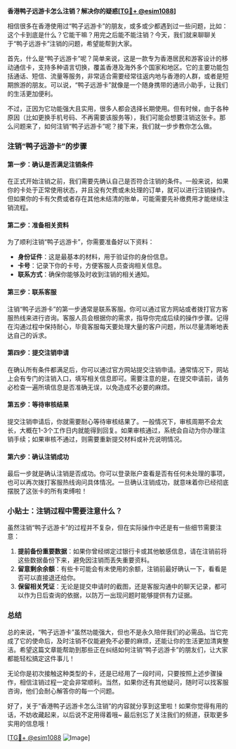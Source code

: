**香港鸭子远游卡怎么注销？解决你的疑惑[[TG💪+ @esim1088](https://t.me/s/esim1088)]**

相信很多在香港使用过“鸭子远游卡”的朋友，或多或少都遇到过一些问题，比如：这个卡到底是什么？它能干嘛？用完之后能不能注销？今天，我们就来聊聊关于“鸭子远游卡”注销的问题，希望能帮到大家。

首先，什么是“鸭子远游卡”呢？简单来说，这是一款专为香港居民和游客设计的移动通信卡，支持多种语言切换，覆盖香港及海外多个国家和地区。它的主要功能包括通话、短信、流量等服务，非常适合需要经常往返内地与香港的人群，或者是短期旅游的朋友。可以说，“鸭子远游卡”就像是一个随身携带的通讯小助手，让我们的生活更加便利。

不过，正因为它功能强大且实用，很多人都会选择长期使用。但有时候，由于各种原因（比如更换手机号码、不再需要该服务等），我们可能会想要注销这张卡。那么问题来了，如何注销“鸭子远游卡”呢？接下来，我们就一步步教你怎么做。

### 注销“鸭子远游卡”的步骤

#### 第一步：确认是否满足注销条件
在正式开始注销之前，我们需要先确认自己是否符合注销的条件。一般来说，如果你的卡处于正常使用状态，并且没有欠费或未处理的订单，就可以进行注销操作。但如果你的卡有欠费或者存在其他未结清的账单，可能需要先补缴费用才能继续注销流程。

#### 第二步：准备相关资料
为了顺利注销“鸭子远游卡”，你需要准备好以下资料：
- **身份证件**：这是最基本的材料，用于验证你的身份信息。
- **卡号**：记录下你的卡号，方便客服人员查询相关信息。
- **联系方式**：确保你能够及时收到注销的相关通知。

#### 第三步：联系客服
注销“鸭子远游卡”的第一步通常是联系客服。你可以通过官方网站或者拨打官方客服热线来进行咨询。客服人员会根据你的需求，指导你完成后续的操作步骤。记得在沟通过程中保持耐心，毕竟客服每天要处理大量的客户问题，所以尽量清晰地表达自己的诉求。

#### 第四步：提交注销申请
在确认所有条件都满足后，你可以通过官方网站提交注销申请。通常情况下，网站上会有专门的注销入口，填写相关信息即可。需要注意的是，在提交申请前，请务必检查一遍所填信息是否准确无误，以免造成不必要的麻烦。

#### 第五步：等待审核结果
提交注销申请后，你就需要耐心等待审核结果了。一般情况下，审核周期不会太长，大概在1-3个工作日内就能得到回复。如果审核通过，系统会自动为你办理注销手续；如果审核不通过，则需要重新提交材料或补充说明情况。

#### 第六步：确认注销成功
最后一步就是确认注销是否成功。你可以登录账户查看是否有任何未处理的事项，也可以再次拨打客服热线询问具体情况。一旦确认注销成功，就意味着你已经彻底摆脱了这张卡的所有束缚啦！

### 小贴士：注销过程中需要注意什么？

虽然注销“鸭子远游卡”的过程并不复杂，但在实际操作中还是有一些细节需要注意：

1. **提前备份重要数据**：如果你曾经绑定过银行卡或其他敏感信息，请在注销前将这些数据备份下来，避免因注销而丢失重要资料。
2. **留意剩余余额**：有些卡可能会有未使用的余额，注销前最好确认一下，看看是否可以直接退还给你。
3. **保留相关凭证**：无论是提交申请时的截图，还是客服沟通中的聊天记录，都可以作为日后查询的依据，以防万一出现问题时能够提供有力证据。

### 总结

总的来说，“鸭子远游卡”虽然功能强大，但也不是永久陪伴我们的必需品。当它完成了它的使命后，及时注销不仅能避免不必要的麻烦，还能让你的生活更加清爽整洁。希望这篇文章能帮助到那些正在纠结如何注销“鸭子远游卡”的朋友们，让大家都能轻松搞定这件事儿！

无论你是初次接触这种类型的卡，还是已经用了一段时间，只要按照上述步骤操作，相信注销过程一定会非常顺利。当然，如果你还有其他疑问，随时可以找客服咨询，他们会耐心解答你的每一个问题。

好了，关于“香港鸭子远游卡怎么注销”的内容就分享到这里啦！如果你觉得有用的话，不妨收藏起来，以后说不定用得着哦~ 最后别忘了关注我们的频道，获取更多实用的信息哦！

[[TG💪+ @esim1088](https://t.me/s/esim1088) ![Image](https://i.postimg.cc/4NQfJmqS/Snipaste-2025-05-13-00-14-12.png)]